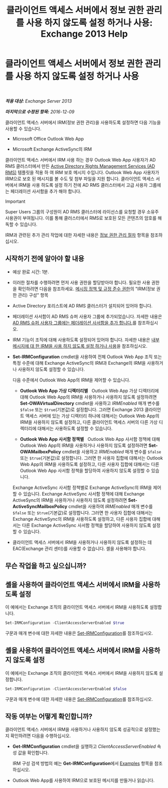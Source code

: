 ﻿---
title: '클라이언트 액세스 서버에서 정보 권한 관리를 사용 하지 않도록 설정 하거나 사용: Exchange 2013 Help'
TOCTitle: 클라이언트 액세스 서버에서 정보 권한 관리를 사용 하지 않도록 설정 하거나 사용
ms:assetid: c7ce069b-a572-4755-90a3-7105472e4c83
ms:mtpsurl: https://technet.microsoft.com/ko-kr/library/Dd876938(v=EXCHG.150)
ms:contentKeyID: 50484131
ms.date: 05/22/2018
mtps_version: v=EXCHG.150
ms.translationtype: MT
---

# 클라이언트 액세스 서버에서 정보 권한 관리를 사용 하지 않도록 설정 하거나 사용

 

_**적용 대상:** Exchange Server 2013_

_**마지막으로 수정된 항목:** 2016-12-09_

클라이언트 액세스 서버에서 IRM(정보 권한 관리)을 사용하도록 설정하면 다음 기능을 사용할 수 있습니다.

  - Microsoft Office Outlook Web App

  - Microsoft Exchange ActiveSync의 IRM

클라이언트 액세스 서버에서 IRM 사용 하는 경우 Outlook Web App 사용자가 AD RMS 클러스터에서 만든 [Active Directory Rights Management Services (AD RMS)](https://technet.microsoft.com/en-us/library/hh831364.aspx) 템플릿을 적용 하 여 IRM 보호 메시지 수입니다. Outlook Web App 사용자가 IRM으로 보호 된 메시지를 볼 수도 및 첨부 파일을 지원 합니다. 클라이언트 액세스 서버에서 IRM을 사용 하도록 설정 하기 전에 AD RMS 클러스터에서 고급 사용자 그룹에는 페더레이션 사서함을 추가 해야 합니다.


> [!IMPORTANT]
> Super Users 그룹의 구성원이 AD RMS 클러스터에 라이선스를 요청할 경우 소유주 사용권이 부여됩니다. 이를 통해 클러스터에서 RMS로 보호된 모든 콘텐츠의 암호를 해독할 수 있습니다.



IRM과 관련된 추가 관리 작업에 대한 자세한 내용은 [정보 권한 관리 절차](information-rights-management-procedures-exchange-2013-help.md) 항목을 참조하십시오.

## 시작하기 전에 알아야 할 내용

  - 예상 완료 시간: 1분.

  - 이러한 절차를 수행하려면 먼저 사용 권한을 할당받아야 합니다. 필요한 사용 권한을 확인하려면 다음을 참조하세요. [메시징 정책 및 규정 준수 권한](messaging-policy-and-compliance-permissions-exchange-2013-help.md)의 "IRM(정보 권한 관리) 구성" 항목

  - Active Directory 포리스트에 AD RMS 클러스터가 설치되어 있어야 합니다.

  - 페더레이션 사서함이 AD RMS 슈퍼 사용자 그룹에 추가되었습니다. 자세한 내용은 [AD RMS 슈퍼 사용자 그룹에는 페더레이션 사서함을 추가 합니다.](add-the-federation-mailbox-to-the-ad-rms-super-users-group-exchange-2013-help.md)를 참조하십시오.

  - IRM 기능이 조직에 대해 사용하도록 설정되어 있어야 합니다. 자세한 내용은 [내부 메시지에 대 한 IRM을 사용 하지 않도록 설정 하거나 사용](enable-or-disable-irm-for-internal-messages-exchange-2013-help.md)을 참조하십시오.

  - **Set-IRMConfiguration** cmdlet을 사용하여 전체 Outlook Web App 조직 또는 특정 수준에 대해 Exchange ActiveSync의 IRM과 Exchange의 IRM을 사용하거나 사용하지 않도록 설정할 수 있습니다.
    
    다음 수준에서 Outlook Web App의 IRM을 제어할 수 있습니다.
    
      - **Outlook Web App 가상 디렉터리별**   Outlook Web App 가상 디렉터리에 대해 Outlook Web App의 IRM을 사용하거나 사용하지 않도록 설정하려면 **Set-OWAVirtualDirectory** cmdlet을 사용하고 *IRMEnabled* 매개 변수를 `$false` 또는 `$true`(기본값)로 설정합니다. 그러면 Exchange 2013 클라이언트 액세스 서버에 있는 가상 디렉터리 하나에 대해서는 Outlook Web App의 IRM을 사용하지 않도록 설정하고, 다른 클라이언트 액세스 서버의 다른 가상 디렉터리에 대해서는 사용하도록 설정할 수 있습니다.
    
      - **Outlook Web App 사서함 정책별**   Outlook Web App 사서함 정책에 대해 Outlook Web App의 IRM을 사용하거나 사용하지 않도록 설정하려면 **Set-OWAMailboxPolicy** cmdlet을 사용하고 *IRMEnabled* 매개 변수를 `$false` 또는 `$true`(기본값)로 설정합니다. 그러면 한 사용자 집합에 대해서는 Outlook Web App의 IRM을 사용하도록 설정하고, 다른 사용자 집합에 대해서는 다른 Outlook Web App 사서함 정책을 할당하여 사용하지 않도록 설정할 수 있습니다.
    
    Exchange ActiveSync 사서함 정책별로 Exchange ActiveSync의 IRM을 제어할 수 있습니다. Exchange ActiveSync 사서함 정책에 대해 Exchange ActiveSync의 IRM을 사용하거나 사용하지 않도록 설정하려면 **Set-ActiveSyncMailboxPolicy** cmdlet을 사용하여 *IRMEnabled* 매개 변수를 `$false` 또는 `$true`(기본값)로 설정합니다. 그러면 한 사용자 집합에 대해서는 Exchange ActiveSync의 IRM을 사용하도록 설정하고, 다른 사용자 집합에 대해서는 다른 Exchange ActiveSync 사서함 정책을 할당하여 사용하지 않도록 설정할 수 있습니다.

  - 클라이언트 액세스 서버에서 IRM을 사용하거나 사용하지 않도록 설정하는 데 EAC(Exchange 관리 센터)를 사용할 수 없습니다. 셸을 사용해야 합니다.

## 무슨 작업을 하고 싶으십니까?

## 셸을 사용하여 클라이언트 액세스 서버에서 IRM을 사용하도록 설정

이 예에서는 Exchange 조직의 클라이언트 액세스 서버에서 IRM을 사용하도록 설정합니다.

```powershell
Set-IRMConfiguration -ClientAccessServerEnabled $true
```

구문과 매개 변수에 대한 자세한 내용은 [Set-IRMConfiguration](https://technet.microsoft.com/ko-kr/library/dd979792\(v=exchg.150\))를 참조하십시오.

## 셸을 사용하여 클라이언트 액세스 서버에서 IRM을 사용하지 않도록 설정

이 예에서는 Exchange 조직의 클라이언트 액세스 서버에서 IRM을 사용하지 않도록 설정합니다.

```powershell
Set-IRMConfiguration -ClientAccessServerEnabled $false
```

구문과 매개 변수에 대한 자세한 내용은 [Set-IRMConfiguration](https://technet.microsoft.com/ko-kr/library/dd979792\(v=exchg.150\))를 참조하십시오.

## 작동 여부는 어떻게 확인합니까?

클라이언트 액세스 서버에서 IRM을 사용하거나 사용하지 않도록 성공적으로 설정했는지 확인하려면 다음을 수행하십시오.

  - **Get-IRMConfiguration** cmdlet을 실행하고 *ClientAccessServerEnabled* 속성 값을 확인합니다.
    
    IRM 구성 검색 방법의 예는 **Get-IRMConfiguration**에서 [Examples](https://technet.microsoft.com/ko-kr/e1821219-fe18-4642-a9c2-58eb0aadd61a\(exchg.150\)#examples) 항목을 참조하십시오.

  - Outlook Web App를 사용하여 IRM으로 보호된 메시지를 만들거나 읽습니다.

